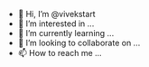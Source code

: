 - 👋 Hi, I’m @vivekstart
- 👀 I’m interested in ...
- 🌱 I’m currently learning ...
- 💞️ I’m looking to collaborate on ...
- 📫 How to reach me ...

<!---
vivekstart/vivekstart is a ✨ special ✨ repository because its `README.md` (this file) appears on your GitHub profile.
You can click the Preview link to take a look at your changes.
--->
